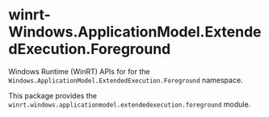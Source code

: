 <!-- warning: Please don't edit this file. It was automatically generated. -->

# winrt-Windows.ApplicationModel.ExtendedExecution.Foreground

Windows Runtime (WinRT) APIs for for the `Windows.ApplicationModel.ExtendedExecution.Foreground` namespace.

This package provides the `winrt.windows.applicationmodel.extendedexecution.foreground` module.
